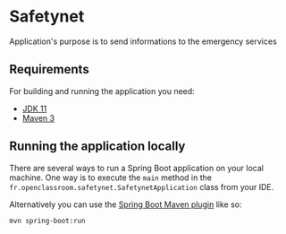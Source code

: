 # Safetynet
Application's purpose is to send informations to the emergency services

## Requirements

For building and running the application you need:

- [JDK 11](http://www.oracle.com/technetwork/java/javase/downloads/jdk11-downloads-2133151.html)
- [Maven 3](https://maven.apache.org)

## Running the application locally

There are several ways to run a Spring Boot application on your local machine. One way is to execute the `main` method in the `fr.openclassroom.safetynet.SafetynetApplication` class from your IDE.

Alternatively you can use the [Spring Boot Maven plugin](https://docs.spring.io/spring-boot/docs/current/reference/html/build-tool-plugins-maven-plugin.html) like so:

```shell
mvn spring-boot:run
```